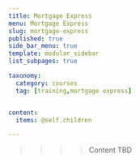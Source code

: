 ```yaml
---
title: Mortgage Express
menu: Mortgage Express
slug: mortgage-express
published: true
side_bar_menu: true
template: modular_sidebar
list_subpages: true

taxonomy:
  category: courses
  tag: [training,mortgage express]


content:
  items: @self.children

---
```


>>>> Content TBD